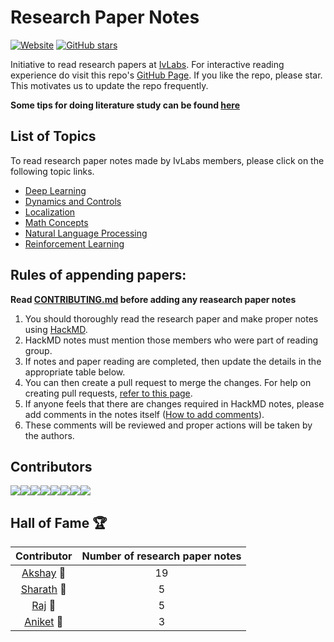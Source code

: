 # Research Paper Notes
[![Website](https://img.shields.io/website?down_message=offline&up_message=online&url=https%3A%2F%2Fivlabs.github.io%2FResearchPaperNotes%2F)](https://ivlabs.github.io/ResearchPaperNotes/) [![GitHub stars](https://img.shields.io/github/stars/IvLabs/ResearchPaperNotes?style=social)](https://github.com/IvLabs/ResearchPaperNotes/stargazers)

Initiative to read research papers at [IvLabs](http://www.ivlabs.in/). For interactive reading experience do visit this repo's [GitHub Page](https://ivlabs.github.io/ResearchPaperNotes/). If you like the repo, please star. This motivates us to update the repo frequently.

**Some tips for doing literature study can be found [here](literature_study_tips)**

## List of Topics
To read research paper notes made by IvLabs members, please click on the following topic links.
* [Deep Learning](deep_learning)
* [Dynamics and Controls](dynamics_controls)
* [Localization](localization)
* [Math Concepts](math)
* [Natural Language Processing](natural_language_processing)
* [Reinforcement Learning](reinforcement_learning)

## Rules of appending papers:

**Read [CONTRIBUTING.md](CONTRIBUTING.md) before adding any reasearch paper notes**
1. You should thoroughly read the research paper and make proper notes using [HackMD](https://hackmd.io/).
1. HackMD notes must mention those members who were part of reading group.
1. If notes and paper reading are completed, then update the details in the appropriate table below.
1. You can then create a pull request to merge the changes. For help on creating pull requests, [refer to this page](https://github.com/IvLabs/resources/tree/master/software).
1. If anyone feels that there are changes required in HackMD notes, please add comments in the notes itself ([How to add comments](https://hackmd.io/s/how-to-use-comments)).
1. These comments will be reviewed and proper actions will be taken by the authors.

## Contributors

[![](https://sourcerer.io/fame/aditya-shirwatkar/IvLabs/ResearchPaperNotes/images/0)](https://sourcerer.io/fame/aditya-shirwatkar/IvLabs/ResearchPaperNotes/links/0)[![](https://sourcerer.io/fame/aditya-shirwatkar/IvLabs/ResearchPaperNotes/images/1)](https://sourcerer.io/fame/aditya-shirwatkar/IvLabs/ResearchPaperNotes/links/1)[![](https://sourcerer.io/fame/aditya-shirwatkar/IvLabs/ResearchPaperNotes/images/2)](https://sourcerer.io/fame/aditya-shirwatkar/IvLabs/ResearchPaperNotes/links/2)[![](https://sourcerer.io/fame/aditya-shirwatkar/IvLabs/ResearchPaperNotes/images/3)](https://sourcerer.io/fame/aditya-shirwatkar/IvLabs/ResearchPaperNotes/links/3)[![](https://sourcerer.io/fame/aditya-shirwatkar/IvLabs/ResearchPaperNotes/images/4)](https://sourcerer.io/fame/aditya-shirwatkar/IvLabs/ResearchPaperNotes/links/4)[![](https://sourcerer.io/fame/aditya-shirwatkar/IvLabs/ResearchPaperNotes/images/5)](https://sourcerer.io/fame/aditya-shirwatkar/IvLabs/ResearchPaperNotes/links/5)[![](https://sourcerer.io/fame/aditya-shirwatkar/IvLabs/ResearchPaperNotes/images/6)](https://sourcerer.io/fame/aditya-shirwatkar/IvLabs/ResearchPaperNotes/links/6)[![](https://sourcerer.io/fame/aditya-shirwatkar/IvLabs/ResearchPaperNotes/images/7)](https://www.ivlabs.in/)

## Hall of Fame :trophy:

| Contributor                                                               | Number of research paper notes |
|:-------------------------------------------------------------------------:|:------------------------------:|
| [Akshay](https://github.com/akshaykvnit) :1st_place_medal:                | 19                             |
| [Sharath](https://sharathraparthy.github.io/) :2nd_place_medal:           | 5                              |
| [Raj](https://github.com/RajGhugare19) :2nd_place_medal:                  | 5                              |
| [Aniket](https://www.linkedin.com/in/aniket-gujarathi/) :3rd_place_medal: | 3                              |
